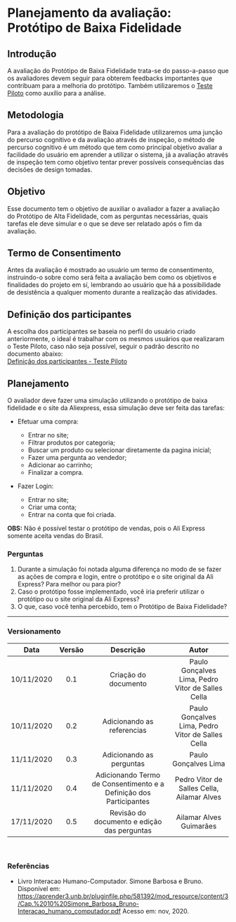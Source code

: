 # Planejamento da avaliação: Protótipo de Baixa Fidelidade

## Introdução

A avaliação do Protótipo de Baixa Fidelidade trata-se do passo-a-passo que os avaliadores devem seguir para obterem feedbacks importantes que contribuam para a melhoria do protótipo. Também utilizaremos o [Teste Piloto](https://interacao-humano-computador.github.io/2020.1-AliExpress/#/pages/design_avaliation_development/pilotTestAvaliation/pilotTestAvaliation) como auxílio para a análise.

## Metodologia

Para a avaliação do protótipo de Baixa Fidelidade utilizaremos uma junção do percurso cognitivo e da avaliação através de inspeção, o método de percurso cognitivo é um método que tem como principal objetivo avaliar a facilidade do usuário em aprender a utilizar o sistema, já a avaliação através de inspeção tem como objetivo tentar prever possíveis consequências das decisões de design tomadas. 


## Objetivo

Esse documento tem o objetivo de auxiliar o avaliador a fazer a avaliação do Protótipo de Alta Fidelidade, com as perguntas necessárias, quais tarefas ele deve simular e o que se deve ser relatado após o fim da avaliação.

## Termo de Consentimento

Antes da avaliação é mostrado ao usuário um termo de consentimento, instruindo-o sobre como será feita a avaliação bem como os objetivos e finalidades do projeto em sí, lembrando ao usuário que há a possibilidade de desistência a qualquer momento durante a realização das atividades.

## Definição dos participantes

A escolha dos participantes se baseia no perfil do usuário criado anteriormente, o ideal é trabalhar com os mesmos usuários que realizaram o Teste Piloto, caso não seja possível, seguir o padrão descrito no documento abaixo:  
[Definição dos participantes - Teste Piloto](https://interacao-humano-computador.github.io/2020.1-AliExpress/#/pages/design_avaliation_development/pilotTestAvaliation/pilotTestAvaliation?id=defini%c3%a7%c3%a3o-dos-participantes)


## Planejamento

O avaliador deve fazer uma simulação utilizando o protótipo de baixa fidelidade e o site da Aliexpress, essa simulação deve ser feita das tarefas:

- Efetuar uma compra:
  - Entrar no site;
  - Filtrar produtos por categoria;
  - Buscar um produto ou selecionar diretamente da pagina inicial;
  - Fazer uma pergunta ao vendedor;
  - Adicionar ao carrinho;
  - Finalizar a compra.
  
- Fazer Login:
  - Entrar no site;
  - Criar uma conta;
  - Entrar na conta que foi criada.
  
**OBS:** Não é possível testar o protótipo de vendas, pois o Ali Express somente aceita vendas do Brasil.

### Perguntas

1. Durante a simulação foi notada alguma diferença no modo de se fazer as ações de compra e login, entre o protótipo e o site original da Ali Express? Para melhor ou para pior?
2. Caso o protótipo fosse implementado, você iria preferir utilizar o protótipo ou o site original da Ali Express?
3. O que, caso você tenha percebido, tem o Protótipo de Baixa Fidelidade?

---

### Versionamento

|Data|Versão|Descrição|Autor|
|:--:|:----:|:-------:|:---:|
|10/11/2020|0.1|Criação do documento|Paulo Gonçalves Lima, Pedro Vitor de Salles Cella|
|10/11/2020|0.2|Adicionando as referencias|Paulo Gonçalves Lima, Pedro Vitor de Salles Cella|
|11/11/2020|0.3|Adicionando as perguntas|Paulo Gonçalves Lima|
|11/11/2020|0.4|Adicionando Termo de Consentimento e a Definição dos Participantes |Pedro Vitor de Salles Cella, Ailamar Alves|
|17/11/2020|0.5|Revisão do documento e edição das perguntas| Ailamar Alves Guimarães|

<br>

### Referências

- Livro Interacao Humano-Computador. Simone Barbosa e Bruno. Disponível em: <https://aprender3.unb.br/pluginfile.php/581392/mod_resource/content/3/Cap.%2010%20Simone_Barbosa_Bruno-Interacao_humano_computador.pdf> Acesso em: nov, 2020.
